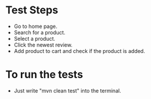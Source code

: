 # Test Steps
* Go to home page.
* Search for a product.
* Select a product.
* Click the newest review.
* Add product to cart and check if the product is added.

# To run the tests

*   Just write "mvn clean test" into the terminal.


